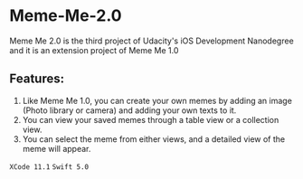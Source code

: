 # Meme-Me-2.0

Meme Me 2.0 is the third project of Udacity's iOS Development Nanodegree and it is an extension project of Meme Me 1.0

## Features:
1. Like Meme Me 1.0, you can create your own memes by adding an image (Photo library or camera) and adding your own texts to it.
2. You can view your saved memes through a table view or a collection view.
3. You can select the meme from either views, and a detailed view of the meme will appear.

`XCode 11.1` `Swift 5.0`
